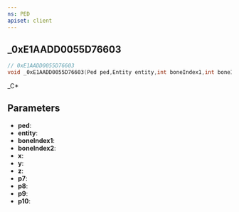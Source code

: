 ```yaml
---
ns: PED
apiset: client
---
```

## _0xE1AADD0055D76603

```c
// 0xE1AADD0055D76603
void _0xE1AADD0055D76603(Ped ped,Entity entity,int boneIndex1,int boneIndex2,float x,float y,float z,float p7,BOOL p8,BOOL p9,int p10);
```

_C*

## Parameters
* **ped**:
* **entity**:
* **boneIndex1**:
* **boneIndex2**:
* **x**:
* **y**:
* **z**:
* **p7**:
* **p8**:
* **p9**:
* **p10**:




